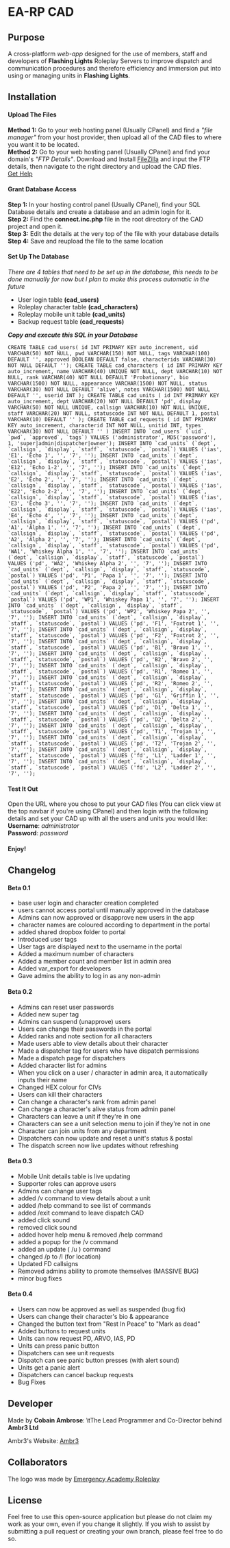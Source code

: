 # EA-RP CAD

## Purpose

A cross-platform _web-app_ designed for the use of members, staff and developers of __Flashing Lights__ Roleplay Servers to improve dispatch and communication procedures and therefore efficiency and immersion put into using or managing units in __Flashing Lights__.

## Installation

#### Upload The Files
__Method 1:__ Go to your web hosting panel (Usually CPanel) and find a _"file manager"_ from your host provider, then upload all of the CAD files to where you want it to be located.  
__Method 2:__ Go to your web hosting panel (Usually CPanel) and find your domain's _"FTP Details"_. Download and Install [FileZilla]() and input the FTP details, then navigate to the right directory and upload the CAD files.  
[Get Help](https://www.siteground.co.uk/kb/connect-to-ftp-using-filezilla/)
#### Grant Database Access
__Step 1:__ In your hosting control panel (Usually CPanel), find your SQL Database details and create a database and an admin login for it.  
__Step 2:__ Find the __connect.inc.php__ file in the root directory of the CAD project and open it.  
__Step 3:__ Edit the details at the very top of the file with your database details  
__Step 4:__ Save and reupload the file to the same location
#### Set Up The Database
_There are 4 tables that need to be set up in the database, this needs to be done manually for now but I plan to make this process automatic in the future_
- User login table __(cad_users)__
- Roleplay character table __(cad_characters)__
- Roleplay mobile unit table __(cad_units)__
- Backup request table __(cad_requests)__

___Copy and execute this SQL in your Database___

    CREATE TABLE cad_users( id INT PRIMARY KEY auto_increment, uid VARCHAR(50) NOT NULL, pwd VARCHAR(150) NOT NULL, tags VARCHAR(100) DEFAULT '', approved BOOLEAN DEFAULT false, characterids VARCHAR(30) NOT NULL DEFAULT ''); CREATE TABLE cad_characters ( id INT PRIMARY KEY auto_increment, name VARCHAR(40) UNIQUE NOT NULL, dept VARCHAR(10) NOT NULL, rank VARCHAR(40) NOT NULL DEFAULT 'Probationary', bio VARCHAR(1500) NOT NULL, appearance VARCHAR(1500) NOT NULL, status VARCHAR(30) NOT NULL DEFAULT 'alive', notes VARCHAR(1500) NOT NULL DEFAULT '', userid INT ); CREATE TABLE cad_units ( id INT PRIMARY KEY auto_increment, dept VARCHAR(20) NOT NULL DEFAULT 'pd', display VARCHAR(50) NOT NULL UNIQUE, callsign VARCHAR(10) NOT NULL UNIQUE, staff VARCHAR(20) NOT NULL, statuscode INT NOT NULL DEFAULT 1, postal VARCHAR(10) DEFAULT '' ); CREATE TABLE cad_requests ( id INT PRIMARY KEY auto_increment, characterid INT NOT NULL, unitid INT, types VARCHAR(30) NOT NULL DEFAULT '' ) INSERT INTO `cad_users` (`uid`, `pwd`, `approved`, `tags`) VALUES ('administrator', MD5('password'), 1, 'super|admin|dispatcher|owner'); INSERT INTO `cad_units` (`dept`, `callsign`, `display`, `staff`, `statuscode`, `postal`) VALUES ('ias', 'E1', 'Echo 1', '', '7', ''); INSERT INTO `cad_units` (`dept`, `callsign`, `display`, `staff`, `statuscode`, `postal`) VALUES ('ias', 'E12', 'Echo 1-2', '', '7', ''); INSERT INTO `cad_units` (`dept`, `callsign`, `display`, `staff`, `statuscode`, `postal`) VALUES ('ias', 'E2', 'Echo 2', '', '7', ''); INSERT INTO `cad_units` (`dept`, `callsign`, `display`, `staff`, `statuscode`, `postal`) VALUES ('ias', 'E22', 'Echo 2-2', '', '7', ''); INSERT INTO `cad_units` (`dept`, `callsign`, `display`, `staff`, `statuscode`, `postal`) VALUES ('ias', 'E3', 'Echo 3', '', '7', ''); INSERT INTO `cad_units` (`dept`, `callsign`, `display`, `staff`, `statuscode`, `postal`) VALUES ('ias', 'E4', 'Echo 4', '', '7', ''); INSERT INTO `cad_units` (`dept`, `callsign`, `display`, `staff`, `statuscode`, `postal`) VALUES ('pd', 'A1', 'Alpha 1', '', '7', ''); INSERT INTO `cad_units` (`dept`, `callsign`, `display`, `staff`, `statuscode`, `postal`) VALUES ('pd', 'A2', 'Alpha 2', '', '7', ''); INSERT INTO `cad_units` (`dept`, `callsign`, `display`, `staff`, `statuscode`, `postal`) VALUES ('pd', 'WA1', 'Whiskey Alpha 1', '', '7', ''); INSERT INTO `cad_units` (`dept`, `callsign`, `display`, `staff`, `statuscode`, `postal`) VALUES ('pd', 'WA2', 'Whiskey Alpha 2', '', '7', ''); INSERT INTO `cad_units` (`dept`, `callsign`, `display`, `staff`, `statuscode`, `postal`) VALUES ('pd', 'P1', 'Papa 1', '', '7', ''); INSERT INTO `cad_units` (`dept`, `callsign`, `display`, `staff`, `statuscode`, `postal`) VALUES ('pd', 'P2', 'Papa 2', '', '7', ''); INSERT INTO `cad_units` (`dept`, `callsign`, `display`, `staff`, `statuscode`, `postal`) VALUES ('pd', 'WP1', 'Whiskey Papa 1', '', '7', ''); INSERT INTO `cad_units` (`dept`, `callsign`, `display`, `staff`, `statuscode`, `postal`) VALUES ('pd', 'WP2', 'Whiskey Papa 2', '', '7', ''); INSERT INTO `cad_units` (`dept`, `callsign`, `display`, `staff`, `statuscode`, `postal`) VALUES ('pd', 'F1', 'Foxtrot 1', '', '7', ''); INSERT INTO `cad_units` (`dept`, `callsign`, `display`, `staff`, `statuscode`, `postal`) VALUES ('pd', 'F2', 'Foxtrot 2', '', '7', ''); INSERT INTO `cad_units` (`dept`, `callsign`, `display`, `staff`, `statuscode`, `postal`) VALUES ('pd', 'B1', 'Bravo 1', '', '7', ''); INSERT INTO `cad_units` (`dept`, `callsign`, `display`, `staff`, `statuscode`, `postal`) VALUES ('pd', 'B2', 'Bravo 2', '', '7', ''); INSERT INTO `cad_units` (`dept`, `callsign`, `display`, `staff`, `statuscode`, `postal`) VALUES ('pd', 'R1', 'Romeo 1', '', '7', ''); INSERT INTO `cad_units` (`dept`, `callsign`, `display`, `staff`, `statuscode`, `postal`) VALUES ('pd', 'R2', 'Romeo 2', '', '7', ''); INSERT INTO `cad_units` (`dept`, `callsign`, `display`, `staff`, `statuscode`, `postal`) VALUES ('pd', 'G1', 'Griffin 1', '', '7', ''); INSERT INTO `cad_units` (`dept`, `callsign`, `display`, `staff`, `statuscode`, `postal`) VALUES ('pd', 'D1', 'Delta 1', '', '7', ''); INSERT INTO `cad_units` (`dept`, `callsign`, `display`, `staff`, `statuscode`, `postal`) VALUES ('pd', 'D2', 'Delta 2', '', '7', ''); INSERT INTO `cad_units` (`dept`, `callsign`, `display`, `staff`, `statuscode`, `postal`) VALUES ('pd', 'T1', 'Trojan 1', '', '7', ''); INSERT INTO `cad_units` (`dept`, `callsign`, `display`, `staff`, `statuscode`, `postal`) VALUES ('pd', 'T2', 'Trojan 2', '', '7', ''); INSERT INTO `cad_units` (`dept`, `callsign`, `display`, `staff`, `statuscode`, `postal`) VALUES ('fd', 'L1', 'Ladder 1', '', '7', ''); INSERT INTO `cad_units` (`dept`, `callsign`, `display`, `staff`, `statuscode`, `postal`) VALUES ('fd', 'L2', 'Ladder 2', '', '7', '');

#### Test It Out

Open the URL where you chose to put your CAD files (You can click view at the top navbar if you're using CPanel) and then login with the following details and set your CAD up with all the users and units you would like:  
__Username__: _administrator_  
__Password__: _password_

#### Enjoy!

## Changelog

#### Beta 0.1

- base user login and character creation completed
- users cannot access portal until manually approved in the database
- Admins can now approved or disapprove new users in the app
- character names are coloured according to department in the portal
- added shared dropbox folder to portal
- Introduced user tags
- User tags are displayed next to the username in the portal
- Added a maximum number of characters
- Added a member count and member list in admin area
- Added var_export for developers
- Gave admins the ability to log in as any non-admin

#### Beta 0.2

- Admins can reset user passwords
- Added new super tag
- Admins can suspend (unapprove) users
- Users can change their passwords in the portal
- Added ranks and note section for all characters
- Made users able to view details about their character
- Made a dispatcher tag for users who have dispatch permissions
- Made a dispatch page for dispatchers
- Added character list for admins
- When you click on a user / character in admin area, it automatically inputs their name
- Changed HEX colour for CIVs
- Users can kill their characters
- Can change a character's rank from admin panel
- Can change a character's alive status from admin panel
- Characters can leave a unit if they're in one
- Characters can see a unit selection menu to join if they're not in one
- Character can join units from any department
- Dispatchers can now update and reset a unit's status & postal
- The dispatch screen now live updates without refreshing

#### Beta 0.3

- Mobile Unit details table is live updating
- Supporter roles can approve users
- Admins can change user tags
- added /v command to view details about a unit
- added /help command to see list of commands
- added /exit command to leave dispatch CAD
- added click sound
- removed click sound
- added hover help menu & removed /help command
- added a popup for the /v command
- added an update ( /u ) command
- changed /p to /l (for location)
- Updated FD callsigns
- Removed admins ability to promote themselves (MASSIVE BUG)
- minor bug fixes

#### Beta 0.4

- Users can now be approved as well as suspended (bug fix)
- Users can change their character's bio & appearance
- Changed the button text from "Rest In Peace" to "Mark as dead"
- Added buttons to request units
- Units can now request PD, ARVO, IAS, PD
- Units can press panic button
- Dispatchers can see unit requests
- Dispatch can see panic button presses (with alert sound)
- Units get a panic alert
- Dispatchers can cancel backup requests
- Bug Fixes

## Developer

Made by __Cobain Ambrose__:
\tThe Lead Programmer and Co-Director behind __Ambr3 Ltd__

Ambr3's Website: [Ambr3](http://ambr3.com)

## Collaborators

The logo was made by [Emergency Academy Roleplay](http://ea-rp.com)

## License

Feel free to use this open-source application but please do not claim my work as your own, even if you change it slightly. If you wish to assist by submitting a pull request or creating your own branch, please feel free to do so.
